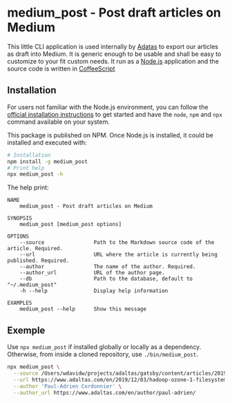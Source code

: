 
# medium_post - Post draft articles on Medium

This little CLI application is used internally by [Adatas](http://www.adaltas.com) to export our articles as draft into Medium. It is generic enough to be usable and shall be easy to customize to your fit custom needs. It run as a [Node.js](https://nodejs.org) application and the source code is written in [CoffeeScript](https://coffeescript.org)

## Installation

For users not familiar with the Node.js environment, you can follow the [official installation instructions](https://nodejs.org/en/download/) to get started and have the `node`, `npm` and `npx` command available on your system.

This package is published on NPM. Once Node.js is installed, it could be installed and executed with:

```bash
# Installation
npm install -g medium_post
# Print help
npx medium_post -h
```

The help print:

```
NAME
    medium_post - Post draft articles on Medium

SYNOPSIS
    medium_post [medium_post options]

OPTIONS
    --source                Path to the Markdown source code of the article. Required.
    --url                   URL where the article is currently being published. Required.
    --author                The name of the author. Required.
    --author_url            URL of the author page.
    --db                    Path to the database, default to "~/.medium_post"
    -h --help               Display help information

EXAMPLES
    medium_post --help      Show this message
```

## Exemple

Use `npx medium_post` if installed globally or locally as a dependency. Otherwise, from inside a cloned repository, use `./bin/medium_post`.

```bash
npx medium_post \
  --source /Users/wdavidw/projects/adaltas/gatsby/content/articles/2019/2019-12-03-ozone-1/index.fr.md \
  --url https://www.adaltas.com/en/2019/12/03/hadoop-ozone-1-filesystem-introduction/ \
  --author 'Paul-Adrien Cordonnier' \
  --author_url https://www.adaltas.com/en/author/paul-adrien/
```
